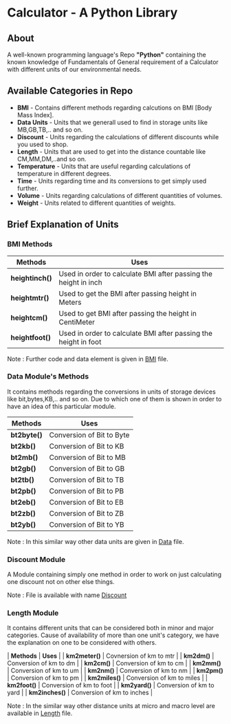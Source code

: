 # Calculator - A Python Library

## About 

A well-known programming language's Repo **"Python"** containing the known knowledge of Fundamentals of General requirement of a Calculator with different units of our environmental needs.

## Available Categories in Repo

- **BMI** - Contains different methods regarding calcutions on BMI [Body Mass Index].
- **Data Units** - Units that we generall used to find in storage units like MB,GB,TB,.. and so on.
- **Discount** - Units regarding the calculations of different discounts while you used to shop.
- **Length** - Units that are used to get into the distance countable like CM,MM,DM,..and so on.
- **Temperature** - Units that are useful regarding calculations of temperature in different degrees.
- **Time** - Units regarding time and its conversions to get simply used further.
- **Volume** - Units regarding calculations of different quantities of volumes.
- **Weight** - Units related to different quantities of weights.

## Brief Explanation of Units

### BMI Methods

| **Methods** | **Uses** |
| ----------- | -------- |
| **heightinch()** | Used in order to calculate BMI after passing the height in inch |
| **heightmtr()** | Used to get the BMI after passing height in Meters |
| **heightcm()** | Used to get BMI after passing the height in CentiMeter |
| **heightfoot()** | Used in order to calculate BMI after passing the height in foot |

Note : Further code and data element is given in [BMI](https://github.com/ackwolver335/Calculator/blob/main/BMI.py) file.

### Data Module's Methods

It contains methods regarding the conversions in units of storage devices like bit,bytes,KB,.. and so on. Due to which one of them is shown in order to have an idea of this particular module.

| **Methods** | **Uses** |
| ----------- | -------- |
| **bt2byte()** | Conversion of Bit to Byte |
| **bt2kb()** | Conversion of Bit to KB |
| **bt2mb()** | Conversion of Bit to MB |
| **bt2gb()** | Conversion of Bit to GB |
| **bt2tb()** | Conversion of Bit to TB |
| **bt2pb()** | Conversion of Bit to PB |
| **bt2eb()** | Conversion of Bit to EB |
| **bt2zb()** | Conversion of Bit to ZB |
| **bt2yb()** | Conversion of Bit to YB |

Note : In this similar way other data units are given in [Data](https://github.com/ackwolver335/Calculator/blob/main/Data.py) file.

### Discount Module

A Module containing simply one method in order to work on just calculating one discount not on other else things.

Note : File is available with name [Discount](https://github.com/ackwolver335/Calculator/blob/main/Discount.py)

### Length Module

It contains different units that can be considered both in minor and major categories. Cause of availability of more than one unit's category, we have the explanation on one to be considered with others.

| **Methods** | **Uses** |
| **km2meter()** | Covnersion of km to mtr |
| **km2dm()** | Conversion of km to dm |
| **km2cm()** | Conversion of km to cm |
| **km2mm()** | Conversion of km to um |
| **km2nm()** | Conversion of km to nm |
| **km2pm()** | Conversion of km to pm |
| **km2miles()** | Conversion of km to miles |
| **km2foot()** | Conversion of km to foot |
| **km2yard()** | Conversion of km to yard |
| **km2inches()** | Conversion of km to inches |

Note : In the similar way other distance units at micro and macro level are available in [Length](https://github.com/ackwolver335/Calculator/blob/main/Length.py) file.